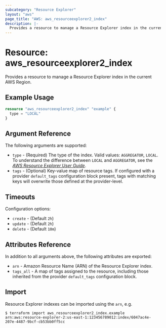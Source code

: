 ```yaml
---
subcategory: "Resource Explorer"
layout: "aws"
page_title: "AWS: aws_resourceexplorer2_index"
description: |-
  Provides a resource to manage a Resource Explorer index in the current AWS Region.
---
```


# Resource: aws_resourceexplorer2_index

Provides a resource to manage a Resource Explorer index in the current AWS Region.

## Example Usage

```terraform
resource "aws_resourceexplorer2_index" "example" {
  type = "LOCAL"
}
```

## Argument Reference

The following arguments are supported:

* `type` - (Required) The type of the index. Valid values: `AGGREGATOR`, `LOCAL`. To understand the difference between `LOCAL` and `AGGREGATOR`, see the [_AWS Resource Explorer User Guide_](https://docs.aws.amazon.com/resource-explorer/latest/userguide/manage-aggregator-region.html).
* `tags` - (Optional) Key-value map of resource tags. If configured with a provider `default_tags` configuration block present, tags with matching keys will overwrite those defined at the provider-level.

## Timeouts

Configuration options:

- `create` - (Default `2h`)
- `update` - (Default `2h`)
- `delete` - (Default `10m`)

## Attributes Reference

In addition to all arguments above, the following attributes are exported:

* `arn` - Amazon Resource Name (ARN) of the Resource Explorer index.
* `tags_all` - A map of tags assigned to the resource, including those inherited from the provider `default_tags` configuration block.

## Import

Resource Explorer indexes can be imported using the `arn`, e.g.

```
$ terraform import aws_resourceexplorer2_index.example arn:aws:resource-explorer-2:us-east-1:123456789012:index/6047ac4e-207e-4487-9bcf-cb53bb0ff5cc
```
